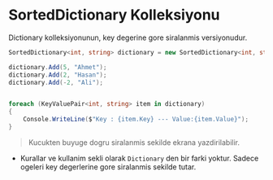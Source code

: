 # SortedDictionary Kolleksiyonu

Dictionary kolleksiyonunun, key degerine gore siralanmis versiyonudur.

```C#
SortedDictionary<int, string> dictionary = new SortedDictionary<int, string>();

dictionary.Add(5, "Ahmet");
dictionary.Add(2, "Hasan");
dictionary.Add(-2, "Ali");


foreach (KeyValuePair<int, string> item in dictionary)
{
    Console.WriteLine($"Key : {item.Key} --- Value:{item.Value}");
}
```

> Kucukten buyuge dogru siralanmis sekilde ekrana yazdirilabilir.

- Kurallar ve kullanim sekli olarak `Dictionary` den bir farki yoktur. Sadece ogeleri key degerlerine gore siralanmis sekilde tutar.
